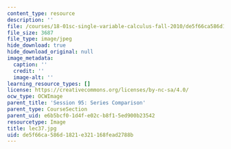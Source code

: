 ```yaml
---
content_type: resource
description: ''
file: /courses/18-01sc-single-variable-calculus-fall-2010/de5f66ca586d1821e321168fead2788b_lec37.jpg
file_size: 3687
file_type: image/jpeg
hide_download: true
hide_download_original: null
image_metadata:
  caption: ''
  credit: ''
  image-alt: ''
learning_resource_types: []
license: https://creativecommons.org/licenses/by-nc-sa/4.0/
ocw_type: OCWImage
parent_title: 'Session 95: Series Comparison'
parent_type: CourseSection
parent_uid: e6b5bcf0-1d4f-e02c-b8f1-5ed900b23542
resourcetype: Image
title: lec37.jpg
uid: de5f66ca-586d-1821-e321-168fead2788b
---
```

